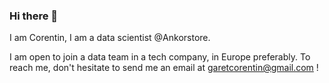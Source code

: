 ### Hi there 👋

I am Corentin, I am a data scientist @Ankorstore.

I am open to join a data team in a tech company, in Europe preferably.
To reach me, don't hesitate to send me an email at garetcorentin@gmail.com !
